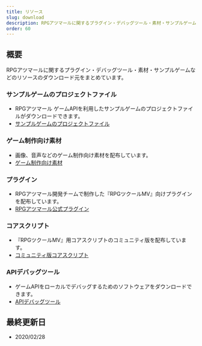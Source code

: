 ```yaml
---
title: リソース
slug: download
description: RPGアツマールに関するプラグイン・デバッグツール・素材・サンプルゲームなどのリソースのダウンロードについて
order: 60
---
```

    
## 概要
RPGアツマールに関するプラグイン・デバッグツール・素材・サンプルゲームなどのリソースのダウンロード元をまとめています。
    
### サンプルゲームのプロジェクトファイル
 - RPGアツマール ゲームAPIを利用したサンプルゲームのプロジェクトファイルがダウンロードできます。
 - [サンプルゲームのプロジェクトファイル](/download/sample-projects)
    
### ゲーム制作向け素材
 - 画像、音声などのゲーム制作向け素材を配布しています。
 - [ゲーム制作向け素材](/download/materials)
    
### プラグイン
 - RPGアツマール開発チームで制作した『RPGツクールMV』向けプラグインを配布しています。
 - [RPGアツマール公式プラグイン](/download/plugins)
    
### コアスクリプト
 - 『RPGツクールMV』用コアスクリプトのコミュニティ版を配布しています。
 - [コミュニティ版コアスクリプト](/download/corescript)
    
### APIデバッグツール
 - ゲームAPIをローカルでデバッグするためのソフトウェアをダウンロードできます。
 - [APIデバッグツール](/download/atsumaru-debugger)
    
## 最終更新日
 - 2020/02/28
